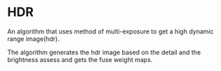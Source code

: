 # HDR
An algorithm that uses method of multi-exposure to get a high dynamic range image(hdr).

The algorithm generates the hdr image based on the detail and the brightness assess and gets the fuse weight maps.
